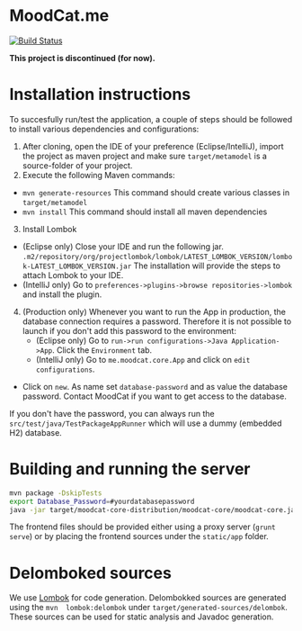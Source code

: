 # MoodCat.me

[![Build Status](https://travis-ci.org/MoodCat/MoodCat.me-Core.svg?branch=master)](https://travis-ci.org/MoodCat/MoodCat.me-Core)

**This project is discontinued (for now).**

# Installation instructions

To succesfully run/test the application, a couple of steps should be followed to install various dependencies and configurations:

1. After cloning, open the IDE of your preference (Eclipse/IntelliJ), import the project as maven project and make sure `target/metamodel` is a source-folder of your project.
2. Execute the following Maven commands:
  * `mvn generate-resources` This command should create various classes in `target/metamodel`
  * `mvn install` This command should install all maven dependencies
3. Install Lombok
  * (Eclipse only) Close your IDE and run the following jar. `.m2/repository/org/projectlombok/lombok/LATEST_LOMBOK_VERSION/lombok-LATEST_LOMBOK_VERSION.jar`
The installation will provide the steps to attach Lombok to your IDE.
  * (IntelliJ only) Go to `preferences->plugins->browse repositories->lombok` and install the plugin.
4. (Production only) Whenever you want to run the App in production, the database connection requires a password. Therefore it is not possible to launch if you don't add this password to the environment:
    * (Eclipse only) Go to `run->run configurations->Java Application->App`.
Click the `Environment` tab.
    * (IntelliJ only) Go to `me.moodcat.core.App` and click on `edit configurations`.
  * Click on `new`.
As name set `database-password` and as value the database password.
Contact MoodCat if you want to get access to the database.

If you don't have the password, you can always run the `src/test/java/TestPackageAppRunner` which will use a dummy (embedded H2) database.

# Building and running the server
```sh
mvn package -DskipTests
export Database_Password=#yourdatabasepassword
java -jar target/moodcat-core-distribution/moodcat-core/moodcat-core.jar
```

The frontend files should be provided either using a proxy server (`grunt serve`) or by placing the frontend sources under the `static/app` folder.

# Delomboked sources
We use [Lombok](https://projectlombok.org) for code generation.
Delombokked sources are generated using the `mvn  lombok:delombok` under `target/generated-sources/delombok`.
These sources can be used for static analysis and Javadoc generation.
